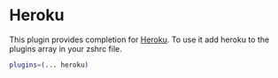 # Heroku
 This plugin provides completion for [Heroku](https://www.heroku.com).
 To use it add heroku to the plugins array in your zshrc file.
 ```bash
plugins=(... heroku)
```
